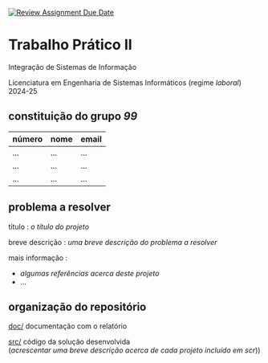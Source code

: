 [![Review Assignment Due Date](https://classroom.github.com/assets/deadline-readme-button-22041afd0340ce965d47ae6ef1cefeee28c7c493a6346c4f15d667ab976d596c.svg)](https://classroom.github.com/a/Nx9InY5f)
# Trabalho Prático II
Integração de Sistemas de Informação 

Licenciatura em Engenharia de Sistemas Informáticos (regime *laboral*) 2024-25

## constituição do grupo  *99*
| número  | nome | email |
| :---    | :--- | :---  |
| ...     | ...  | ...   |
| ...     | ...  | ...   |
| ...     | ...  | ...   |


## problema a resolver 
  
título
: _o título do projeto_  

breve descrição
: _uma breve descrição do problema a resolver_

mais informação
: 
- _algumas referências acerca deste projeto_
- ...



## organização do repositório

[doc/](./doc/)  documentação com o relatório


[src/](./src/)  código da solução desenvolvida  
(_acrescentar uma breve descrição acerca de cada projeto incluído em scr_))

